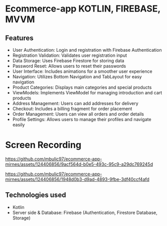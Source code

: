 # Ecommerce-app KOTLIN, FIREBASE, MVVM
## Features
- User Authentication: Login and registration with Firebase Authentication
- Registration Validation: Validates user registration input
- Data Storage: Uses Firebase Firestore for storing data
- Password Reset: Allows users to reset their passwords
- User Interface: Includes animations for a smoother user experience
- Navigation: Utilizes Bottom Navigation and TabLayout for easy navigation
- Product Categories: Displays main categories and special products
- ViewModels: Implements ViewModel for managing introduction and cart products
- Address Management: Users can add addresses for delivery
- Checkout: Includes a billing fragment for order placement
- Order Management: Users can view all orders and order details
- Profile Settings: Allows users to manage their profiles and navigate easily

# Screen Recording

https://github.com/mbulic97/ecommerce-app-mirnes/assets/124406856/9acf564d-b0e5-493c-95c9-a29dc769245d





https://github.com/mbulic97/ecommerce-app-mirnes/assets/124406856/1948d0b3-d9ad-4893-9fbe-3df40ccf4afd





## Technologies used
- Kotlin
- Server side & Database: Firebase (Authentication, Firestore Database, Storage)
